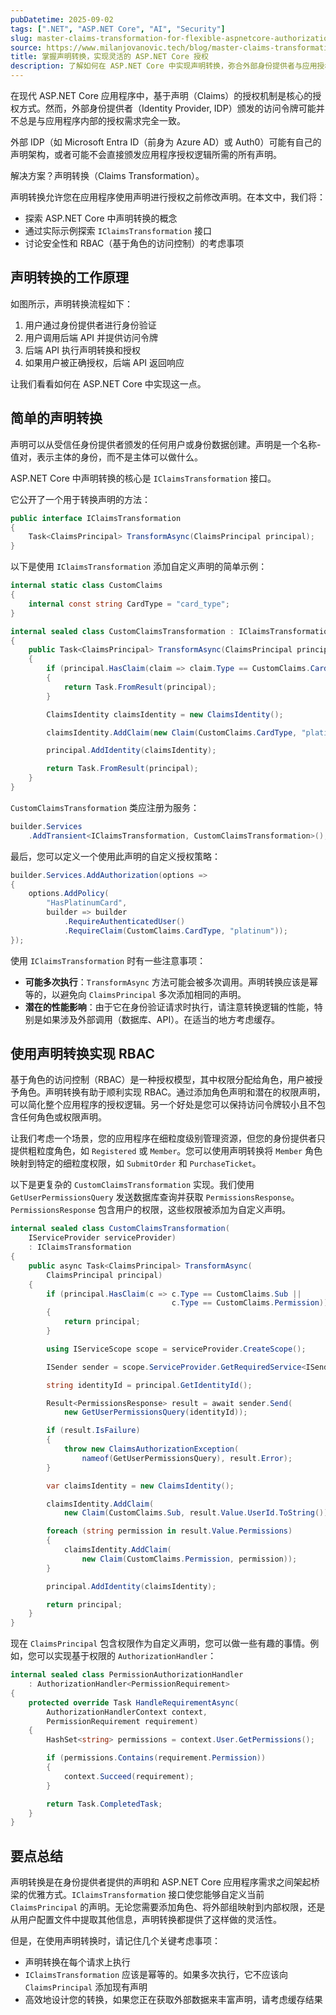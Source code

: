 ```yaml
---
pubDatetime: 2025-09-02
tags: [".NET", "ASP.NET Core", "AI", "Security"]
slug: master-claims-transformation-for-flexible-aspnetcore-authorization
source: https://www.milanjovanovic.tech/blog/master-claims-transformation-for-flexible-aspnetcore-authorization
title: 掌握声明转换，实现灵活的 ASP.NET Core 授权
description: 了解如何在 ASP.NET Core 中实现声明转换，弥合外部身份提供者与应用授权需求之间的差距，并通过 RBAC 示例展示实用方法。
---
```


在现代 ASP.NET Core 应用程序中，基于声明（Claims）的授权机制是核心的授权方式。然而，外部身份提供者（Identity Provider, IDP）颁发的访问令牌可能并不总是与应用程序内部的授权需求完全一致。

外部 IDP（如 Microsoft Entra ID（前身为 Azure AD）或 Auth0）可能有自己的声明架构，或者可能不会直接颁发应用程序授权逻辑所需的所有声明。

解决方案？声明转换（Claims Transformation）。

声明转换允许您在应用程序使用声明进行授权之前修改声明。在本文中，我们将：

- 探索 ASP.NET Core 中声明转换的概念
- 通过实际示例探索 `IClaimsTransformation` 接口
- 讨论安全性和 RBAC（基于角色的访问控制）的考虑事项

## 声明转换的工作原理

如图所示，声明转换流程如下：

1. 用户通过身份提供者进行身份验证
2. 用户调用后端 API 并提供访问令牌
3. 后端 API 执行声明转换和授权
4. 如果用户被正确授权，后端 API 返回响应

让我们看看如何在 ASP.NET Core 中实现这一点。

## 简单的声明转换

声明可以从受信任身份提供者颁发的任何用户或身份数据创建。声明是一个名称-值对，表示主体的身份，而不是主体可以做什么。

ASP.NET Core 中声明转换的核心是 `IClaimsTransformation` 接口。

它公开了一个用于转换声明的方法：

```csharp
public interface IClaimsTransformation
{
    Task<ClaimsPrincipal> TransformAsync(ClaimsPrincipal principal);
}
```

以下是使用 `IClaimsTransformation` 添加自定义声明的简单示例：

```csharp
internal static class CustomClaims
{
    internal const string CardType = "card_type";
}

internal sealed class CustomClaimsTransformation : IClaimsTransformation
{
    public Task<ClaimsPrincipal> TransformAsync(ClaimsPrincipal principal)
    {
        if (principal.HasClaim(claim => claim.Type == CustomClaims.CardType))
        {
            return Task.FromResult(principal);
        }

        ClaimsIdentity claimsIdentity = new ClaimsIdentity();

        claimsIdentity.AddClaim(new Claim(CustomClaims.CardType, "platinum"));

        principal.AddIdentity(claimsIdentity);

        return Task.FromResult(principal);
    }
}
```

`CustomClaimsTransformation` 类应注册为服务：

```csharp
builder.Services
    .AddTransient<IClaimsTransformation, CustomClaimsTransformation>();
```

最后，您可以定义一个使用此声明的自定义授权策略：

```csharp
builder.Services.AddAuthorization(options =>
{
    options.AddPolicy(
        "HasPlatinumCard",
        builder => builder
            .RequireAuthenticatedUser()
            .RequireClaim(CustomClaims.CardType, "platinum"));
});
```

使用 `IClaimsTransformation` 时有一些注意事项：

- **可能多次执行**：`TransformAsync` 方法可能会被多次调用。声明转换应该是幂等的，以避免向 `ClaimsPrincipal` 多次添加相同的声明。
- **潜在的性能影响**：由于它在身份验证请求时执行，请注意转换逻辑的性能，特别是如果涉及外部调用（数据库、API）。在适当的地方考虑缓存。

## 使用声明转换实现 RBAC

基于角色的访问控制（RBAC）是一种授权模型，其中权限分配给角色，用户被授予角色。声明转换有助于顺利实现 RBAC。通过添加角色声明和潜在的权限声明，可以简化整个应用程序的授权逻辑。另一个好处是您可以保持访问令牌较小且不包含任何角色或权限声明。

让我们考虑一个场景，您的应用程序在细粒度级别管理资源，但您的身份提供者只提供粗粒度角色，如 `Registered` 或 `Member`。您可以使用声明转换将 `Member` 角色映射到特定的细粒度权限，如 `SubmitOrder` 和 `PurchaseTicket`。

以下是更复杂的 `CustomClaimsTransformation` 实现。我们使用 `GetUserPermissionsQuery` 发送数据库查询并获取 `PermissionsResponse`。`PermissionsResponse` 包含用户的权限，这些权限被添加为自定义声明。

```csharp
internal sealed class CustomClaimsTransformation(
    IServiceProvider serviceProvider)
    : IClaimsTransformation
{
    public async Task<ClaimsPrincipal> TransformAsync(
        ClaimsPrincipal principal)
    {
        if (principal.HasClaim(c => c.Type == CustomClaims.Sub ||
                                    c.Type == CustomClaims.Permission))
        {
            return principal;
        }

        using IServiceScope scope = serviceProvider.CreateScope();

        ISender sender = scope.ServiceProvider.GetRequiredService<ISender>();

        string identityId = principal.GetIdentityId();

        Result<PermissionsResponse> result = await sender.Send(
            new GetUserPermissionsQuery(identityId));

        if (result.IsFailure)
        {
            throw new ClaimsAuthorizationException(
                nameof(GetUserPermissionsQuery), result.Error);
        }

        var claimsIdentity = new ClaimsIdentity();

        claimsIdentity.AddClaim(
            new Claim(CustomClaims.Sub, result.Value.UserId.ToString()));

        foreach (string permission in result.Value.Permissions)
        {
            claimsIdentity.AddClaim(
                new Claim(CustomClaims.Permission, permission));
        }

        principal.AddIdentity(claimsIdentity);

        return principal;
    }
}
```

现在 `ClaimsPrincipal` 包含权限作为自定义声明，您可以做一些有趣的事情。例如，您可以实现基于权限的 `AuthorizationHandler`：

```csharp
internal sealed class PermissionAuthorizationHandler
    : AuthorizationHandler<PermissionRequirement>
{
    protected override Task HandleRequirementAsync(
        AuthorizationHandlerContext context,
        PermissionRequirement requirement)
    {
        HashSet<string> permissions = context.User.GetPermissions();

        if (permissions.Contains(requirement.Permission))
        {
            context.Succeed(requirement);
        }

        return Task.CompletedTask;
    }
}
```

## 要点总结

声明转换是在身份提供者提供的声明和 ASP.NET Core 应用程序需求之间架起桥梁的优雅方式。`IClaimsTransformation` 接口使您能够自定义当前 `ClaimsPrincipal` 的声明。无论您需要添加角色、将外部组映射到内部权限，还是从用户配置文件中提取其他信息，声明转换都提供了这样做的灵活性。

但是，在使用声明转换时，请记住几个关键考虑事项：

- 声明转换在每个请求上执行
- `IClaimsTransformation` 应该是幂等的。如果多次执行，它不应该向 `ClaimsPrincipal` 添加现有声明
- 高效地设计您的转换，如果您正在获取外部数据来丰富声明，请考虑缓存结果
